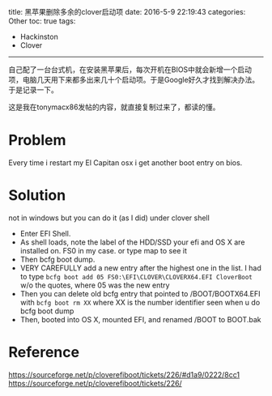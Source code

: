 title: 黑苹果删除多余的clover启动项
date: 2016-5-9 22:19:43
categories: Other
toc: true
tags:
- Hackinston
- Clover
---
自己配了一台台式机，在安装黑苹果后，每次开机在BIOS中就会新增一个启动项，电脑几天用下来都多出来几十个启动项。于是Google好久才找到解决办法。于是记录一下。
<!--more-->
这是我在tonymacx86发帖的内容，就直接复制过来了，都读的懂。
# Problem
Every time i restart my El Capitan osx i get another boot entry on bios.
# Solution
not in windows but you can do it (as I did) under clover shell
* Enter EFI Shell.
* As shell loads, note the label of the HDD/SSD your efi and OS X are installed on. FS0 in my case. or type map to see it
* Then bcfg boot dump.
* VERY CAREFULLY add a new entry after the highest one in the list. I had to type `bcfg boot add 05 FS0:\EFI\CLOVER\CLOVERX64.EFI CloverBoot` w/o the quotes, where 05 was the new entry
* Then you can delete old bcfg entry that pointed to /BOOT/BOOTX64.EFI with `bcfg boot rm XX` where XX is the number identifier seen when u do bcfg boot dump
* Then, booted into OS X, mounted EFI, and renamed /BOOT to BOOT.bak

# Reference
https://sourceforge.net/p/cloverefiboot/tickets/226/#d1a9/0222/8cc1  
https://sourceforge.net/p/cloverefiboot/tickets/226/